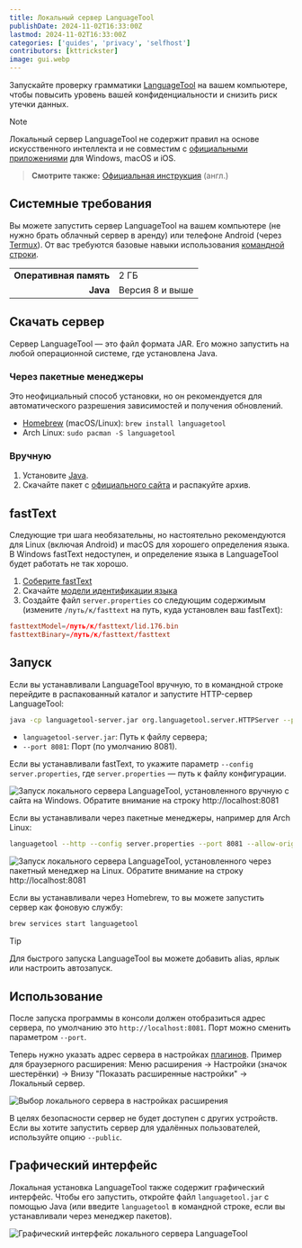 ```yaml
---
title: Локальный сервер LanguageTool
publishDate: 2024-11-02T16:33:00Z
lastmod: 2024-11-02T16:33:00Z
categories: ['guides', 'privacy', 'selfhost']
contributors: [kttrickster]
image: gui.webp
---
```


Запускайте проверку грамматики [LanguageTool] на вашем компьютере, чтобы
повысить уровень вашей конфиденциальности и снизить риск утечки данных.

<!--more-->

> [!note]
> Локальный сервер LanguageTool не содержит правил на основе искусственного
интеллекта и не совместим с [официальными приложениями] для Windows, macOS и
iOS.

> **Смотрите также:** [Официальная инструкция] (англ.)

[LanguageTool]: /wiki/languagetool
[официальными приложениями]: https://languagetool.org/services#operating_systems
[Официальная инструкция]: https://dev.languagetool.org/http-server

## Системные требования

Вы можете запустить сервер LanguageTool на вашем компьютере (не нужно брать
облачный сервер в аренду) или телефоне Android (через [Termux]). От вас
требуются базовые навыки использования [командной строки].

|||
|-:|:-|
|**Оперативная память**|2 ГБ
|**Java**|Версия 8 и выше

[Termux]: https://termux.dev
[командной строки]: /wiki/cli

## Скачать сервер

Сервер LanguageTool — это файл формата JAR. Его можно запустить на любой
операционной системе, где установлена Java.

### Через пакетные менеджеры

Это неофициальный способ установки, но он рекомендуется для автоматического
разрешения зависимостей и получения обновлений.

- [Homebrew] (macOS/Linux): `brew install languagetool`
- Arch Linux: `sudo pacman -S languagetool`

[Homebrew]: https://brew.sh

### Вручную

1. Установите [Java].
2. Скачайте пакет с [официального сайта] и распакуйте архив.

[Java]: https://java.com/ru/download/help/download_options.xml
[официального сайта]: https://languagetool.org/download/LanguageTool-stable.zip

## fastText

Следующие три шага необязательны, но настоятельно рекомендуются для Linux
(включая Android) и macOS для хорошего определения языка. В Windows fastText
недоступен, и определение языка в LanguageTool будет работать не так хорошо.

1. [Соберите fastText]
2. Скачайте [модели идентификации языка]
3. Создайте файл `server.properties` со следующим содержимым (измените
`/путь/к/fasttext` на путь, куда установлен ваш fastText):

```conf
fasttextModel=/путь/к/fasttext/lid.176.bin
fasttextBinary=/путь/к/fasttext/fasttext
```

[Соберите fastText]: https://fasttext.cc/docs/en/support.html
[модели идентификации языка]: https://fasttext.cc/docs/en/language-identification.html

## Запуск

Если вы устанавливали LanguageTool вручную, то в командной строке перейдите в
распакованный каталог и запустите HTTP-сервер LanguageTool:

```sh
java -cp languagetool-server.jar org.languagetool.server.HTTPServer --port 8081 --allow-origin
```

- `languagetool-server.jar`: Путь к файлу сервера;
- `--port 8081`: Порт (по умолчанию 8081).

Если вы устанавливали fastText, то укажите параметр
`--config server.properties`, где `server.properties` — путь к файлу
конфигурации.

![Запуск локального сервера LanguageTool, установленного вручную с сайта на Windows. Обратите внимание на строку http://localhost:8081](start_server-windows.webp)

Если вы устанавливали через пакетные менеджеры, например для Arch Linux:

```sh
languagetool --http --config server.properties --port 8081 --allow-origin "*"
```

![Запуск локального сервера LanguageTool, установленного через пакетный менеджер на Linux. Обратите внимание на строку http://localhost:8081](start_server.webp)

Если вы устанавливали через Homebrew, то вы можете запустить сервер как фоновую
службу:

```sh
brew services start languagetool
```

> [!tip]
> Для быстрого запуска LanguageTool вы можете добавить alias, ярлык или
настроить автозапуск.

## Использование

После запуска программы в консоли должен отобразиться адрес сервера, по
умолчанию это `http://localhost:8081`. Порт можно сменить параметром `--port`.

Теперь нужно указать адрес сервера в настройках [плагинов]. Пример для
браузерного расширения: Меню расширения → Настройки (значок шестерёнки)
→ Внизу "Показать расширенные настройки" → Локальный сервер.

![Выбор локального сервера в настройках расширения](select_server.webp)

В целях безопасности сервер не будет доступен с других устройств. Если вы хотите
запустить сервер для удалённых пользователей, используйте опцию `--public`.

[плагинов]: /wiki/languagetool/plugins

## Графический интерфейс

Локальная установка LanguageTool также содержит графический интерфейс. Чтобы
его запустить, откройте файл `languagetool.jar` с помощью Java (или введите
`languagetool` в командной строке, если вы устанавливали через менеджер
пакетов).

![Графический интерфейс локального сервера LanguageTool](gui.webp)

